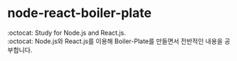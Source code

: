 # node-react-boiler-plate
:octocat: Study for Node.js and React.js.  
:octocat: Node.js와 React.js를 이용해 Boiler-Plate를 만들면서 전반적인 내용을 공부합니다.
